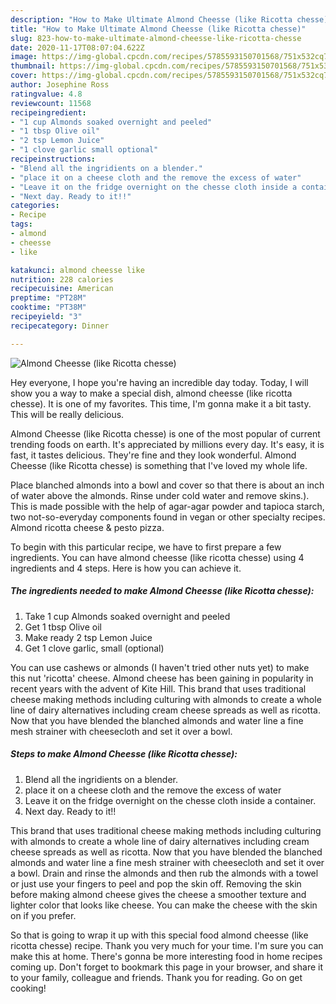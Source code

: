 ```yaml
---
description: "How to Make Ultimate Almond Cheesse (like Ricotta chesse)"
title: "How to Make Ultimate Almond Cheesse (like Ricotta chesse)"
slug: 823-how-to-make-ultimate-almond-cheesse-like-ricotta-chesse
date: 2020-11-17T08:07:04.622Z
image: https://img-global.cpcdn.com/recipes/5785593150701568/751x532cq70/almond-cheesse-like-ricotta-chesse-recipe-main-photo.jpg
thumbnail: https://img-global.cpcdn.com/recipes/5785593150701568/751x532cq70/almond-cheesse-like-ricotta-chesse-recipe-main-photo.jpg
cover: https://img-global.cpcdn.com/recipes/5785593150701568/751x532cq70/almond-cheesse-like-ricotta-chesse-recipe-main-photo.jpg
author: Josephine Ross
ratingvalue: 4.8
reviewcount: 11568
recipeingredient:
- "1 cup Almonds soaked overnight and peeled"
- "1 tbsp Olive oil"
- "2 tsp Lemon Juice"
- "1 clove garlic small optional"
recipeinstructions:
- "Blend all the ingridients on a blender."
- "place it on a cheese cloth and the remove the excess of water"
- "Leave it on the fridge overnight on the chesse cloth inside a container."
- "Next day. Ready to it!!"
categories:
- Recipe
tags:
- almond
- cheesse
- like

katakunci: almond cheesse like 
nutrition: 228 calories
recipecuisine: American
preptime: "PT28M"
cooktime: "PT38M"
recipeyield: "3"
recipecategory: Dinner

---
```



![Almond Cheesse (like Ricotta chesse)](https://img-global.cpcdn.com/recipes/5785593150701568/751x532cq70/almond-cheesse-like-ricotta-chesse-recipe-main-photo.jpg)

Hey everyone, I hope you're having an incredible day today. Today, I will show you a way to make a special dish, almond cheesse (like ricotta chesse). It is one of my favorites. This time, I'm gonna make it a bit tasty. This will be really delicious.

Almond Cheesse (like Ricotta chesse) is one of the most popular of current trending foods on earth. It's appreciated by millions every day. It's easy, it is fast, it tastes delicious. They're fine and they look wonderful. Almond Cheesse (like Ricotta chesse) is something that I've loved my whole life.

Place blanched almonds into a bowl and cover so that there is about an inch of water above the almonds. Rinse under cold water and remove skins.). This is made possible with the help of agar-agar powder and tapioca starch, two not-so-everyday components found in vegan or other specialty recipes. Almond ricotta cheese &amp; pesto pizza.


To begin with this particular recipe, we have to first prepare a few ingredients. You can have almond cheesse (like ricotta chesse) using 4 ingredients and 4 steps. Here is how you can achieve it.

<!--inarticleads1-->

##### The ingredients needed to make Almond Cheesse (like Ricotta chesse):

1. Take 1 cup Almonds soaked overnight and peeled
1. Get 1 tbsp Olive oil
1. Make ready 2 tsp Lemon Juice
1. Get 1 clove garlic, small (optional)


You can use cashews or almonds (I haven&#39;t tried other nuts yet) to make this nut &#39;ricotta&#39; cheese. Almond cheese has been gaining in popularity in recent years with the advent of Kite Hill. This brand that uses traditional cheese making methods including culturing with almonds to create a whole line of dairy alternatives including cream cheese spreads as well as ricotta. Now that you have blended the blanched almonds and water line a fine mesh strainer with cheesecloth and set it over a bowl. 

<!--inarticleads2-->

##### Steps to make Almond Cheesse (like Ricotta chesse):

1. Blend all the ingridients on a blender.
1. place it on a cheese cloth and the remove the excess of water
1. Leave it on the fridge overnight on the chesse cloth inside a container.
1. Next day. Ready to it!!


This brand that uses traditional cheese making methods including culturing with almonds to create a whole line of dairy alternatives including cream cheese spreads as well as ricotta. Now that you have blended the blanched almonds and water line a fine mesh strainer with cheesecloth and set it over a bowl. Drain and rinse the almonds and then rub the almonds with a towel or just use your fingers to peel and pop the skin off. Removing the skin before making almond cheese gives the cheese a smoother texture and lighter color that looks like cheese. You can make the cheese with the skin on if you prefer. 

So that is going to wrap it up with this special food almond cheesse (like ricotta chesse) recipe. Thank you very much for your time. I'm sure you can make this at home. There's gonna be more interesting food in home recipes coming up. Don't forget to bookmark this page in your browser, and share it to your family, colleague and friends. Thank you for reading. Go on get cooking!
